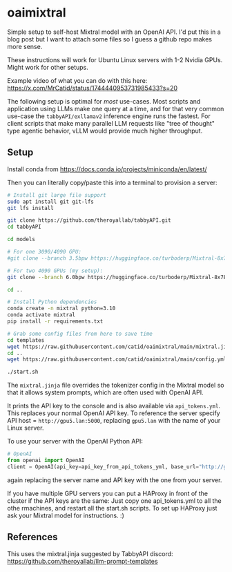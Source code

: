 # oaimixtral

Simple setup to self-host Mixtral model with an OpenAI API.  I'd put this in a blog post but I want to attach some files so I guess a github repo makes more sense.

These instructions will work for Ubuntu Linux servers with 1-2 Nvidia GPUs.  Might work for other setups.

Example video of what you can do with this here: [https://x.com/MrCatid/status/1744440953731985433?s=20
](https://x.com/MrCatid/status/1744441977452609857?s=20)

The following setup is optimal for *most* use-cases.  Most scripts and application using LLMs make one query at a time, and for that very common use-case the `tabbyAPI/exllamav2` inference engine runs the fastest.  For client scripts that make many parallel LLM requests like "tree of thought" type agentic behavior, vLLM would provide much higher throughput.

## Setup

Install conda from https://docs.conda.io/projects/miniconda/en/latest/

Then you can literally copy/paste this into a terminal to provision a server:

```bash
# Install git large file support
sudo apt install git git-lfs
git lfs install

git clone https://github.com/theroyallab/tabbyAPI.git
cd tabbyAPI

cd models

# For one 3090/4090 GPU:
#git clone --branch 3.5bpw https://huggingface.co/turboderp/Mixtral-8x7B-instruct-exl2

# For two 4090 GPUs (my setup):
git clone --branch 6.0bpw https://huggingface.co/turboderp/Mixtral-8x7B-instruct-exl2

cd ..

# Install Python dependencies
conda create -n mixtral python=3.10
conda activate mixtral
pip install -r requirements.txt

# Grab some config files from here to save time
cd templates
wget https://raw.githubusercontent.com/catid/oaimixtral/main/mixtral.jinja
cd ..
wget https://raw.githubusercontent.com/catid/oaimixtral/main/config.yml

./start.sh
```

The `mixtral.jinja` file overrides the tokenizer config in the Mixtral model so that it allows system prompts, which are often used with OpenAI API.

It prints the API key to the console and is also available via `api_tokens.yml`.  This replaces your normal OpenAI API key.  To reference the server specify API host = `http://gpu5.lan:5000`, replacing `gpu5.lan` with the name of your Linux server.

To use your server with the OpenAI Python API:

```python
# OpenAI
from openai import OpenAI
client = OpenAI(api_key=api_key_from_api_tokens_yml, base_url="http://gpu5.lan:5000/v1")
```

again replacing the server name and API key with the one from your server.

If you have multiple GPU servers you can put a HAProxy in front of the cluster if the API keys are the same: Just copy one api_tokens.yml to all the othe rmachines, and restart all the start.sh scripts.  To set up HAProxy just ask your Mixtral model for instructions. :)

## References

This uses the mixtral.jinja suggested by TabbyAPI discord: https://github.com/theroyallab/llm-prompt-templates
